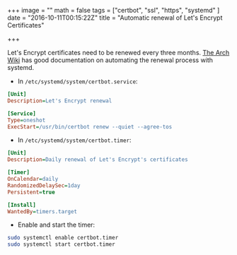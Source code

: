 +++
image = ""
math = false
tags = ["certbot", "ssl", "https", "systemd"
]
date = "2016-10-11T00:15:22Z"
title = "Automatic renewal of Let's Encrypt Certificates"

+++

Let's Encrypt certificates need to be renewed every three months.
[The Arch Wiki](https://wiki.archlinux.org/index.php/Let%E2%80%99s_Encrypt#Automatic_renewal) has good documentation on automating the renewal process with systemd.<!--more-->

* In `/etc/systemd/system/certbot.service`:

``` ini
[Unit]
Description=Let's Encrypt renewal

[Service]
Type=oneshot
ExecStart=/usr/bin/certbot renew --quiet --agree-tos
```

* In `/etc/systemd/system/certbot.timer`:

``` ini
[Unit]
Description=Daily renewal of Let's Encrypt's certificates

[Timer]
OnCalendar=daily
RandomizedDelaySec=1day
Persistent=true

[Install]
WantedBy=timers.target
```

* Enable and start the timer:

``` bash
sudo systemctl enable certbot.timer
sudo systemctl start certbot.timer
```
